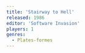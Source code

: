 ```yaml
---
title: 'Stairway to Hell'
released: 1986
editor: 'Software Invasion'
players: 1
genres:
  - Plates-formes
---
```

